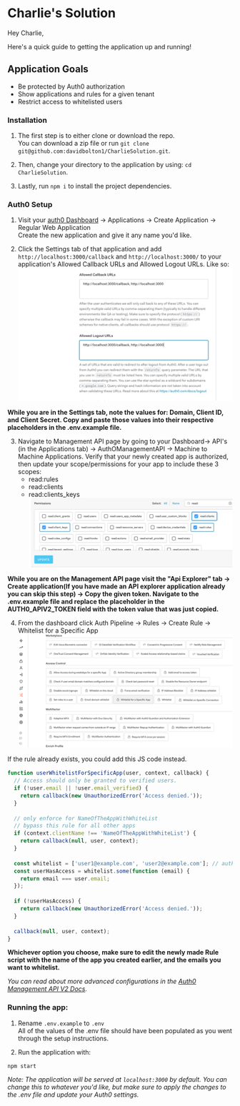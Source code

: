 # Charlie's Solution
Hey Charlie,

Here's a quick guide to getting the application up and running!

## Application Goals
- Be protected by Auth0 authorization
- Show applications and rules for a given tenant
- Restrict access to whitelisted users


### Installation
1. The first step is to either clone or download the repo. <br>
You can download a zip file or run `git clone git@github.com:davidbolton1/CharlieSolution.git`.

2. Then, change your directory to the application by using: `cd CharlieSolution`.
3. Lastly, run ```npm i``` to install the project dependencies.

### Auth0 Setup
1. Visit your [auth0 Dashboard](https://manage.auth0.com/dashboard/) -> Applications -> Create Application -> Regular Web Application <br>
Create the new application and give it any name you'd like.

2. Click the Settings tab of that application and add `http://localhost:3000/callback` and `http://localhost:3000/` to your application's Allowed Callback URLs and Allowed Logout URLs. Like so:
![Alt text](./public/dashboard.png?raw=true "Auth0 App Settings")

**While you are in the Settings tab, note the values for: Domain, Client ID, and Client Secret. Copy and paste those values into their respective placeholders in the .env.example file.**

3. Navigate to Management API page by going to your Dashboard-> API's (in the Applications tab) -> AuthOManagementAPI -> Machine to Machine Applications. Verify that your newly created app is authorized, then update your scope/permissions for your app to include these 3 scopes:
    - read:rules
    - read:clients
    - read:clients_keys
![Alt text](./public/scope.png?raw=true "Auth0 Management API Page")

**While you are on the Management API page visit the "Api Explorer" tab -> Create application(If you have made an API explorer application already you can skip this step) -> Copy the given token. Navigate to the .env.example file and replace the placeholder in the AUTH0_APIV2_TOKEN field with the token value that was just copied.**

4. From the dashboard click Auth Pipeline -> Rules -> Create Rule -> Whitelist for a Specific App
![Alt text](./public/whitelist.png?raw=true "Whitelist Rule")

If the rule already exists, you could add this JS code instead.
``` javascript
function userWhitelistForSpecificApp(user, context, callback) {
  // Access should only be granted to verified users.
  if (!user.email || !user.email_verified) {
    return callback(new UnauthorizedError('Access denied.'));
  }

  // only enforce for NameOfTheAppWithWhiteList
  // bypass this rule for all other apps
  if (context.clientName !== 'NameOfTheAppWithWhiteList') {
    return callback(null, user, context);
  }

  const whitelist = ['user1@example.com', 'user2@example.com']; // authorized users
  const userHasAccess = whitelist.some(function (email) {
    return email === user.email;
  });

  if (!userHasAccess) {
    return callback(new UnauthorizedError('Access denied.'));
  }

  callback(null, user, context);
}
```
**Whichever option you choose, make sure to edit the newly made Rule script with the name of the app you created earlier, and the emails you want to whitelist.**

*You can read about more advanced configurations in the [Auth0 Management API V2 Docs](https://auth0.com/docs/api/management/v2).*

### Running the app:

1. Rename `.env.example` to `.env` <br>
All of the values of the .env file should have been populated as you went through the setup instructions. 

2. Run the application with:
```
npm start
```
*Note: The application will be served at `localhost:3000` by default. You can change this to whatever you'd like, but make sure to apply the changes to the .env file and update your Auth0 settings.* 
